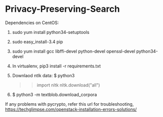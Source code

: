 # Privacy-Preserving-Search

Dependencies on CentOS: 

1. sudo yum install python34-setuptools

2. sudo easy_install-3.4 pip

3. sudo yum install gcc libffi-devel python-devel openssl-devel python34-devel

4. In virtualenv, 
    pip3 install -r requirements.txt

5. Downlaod ntlk data:
    $ python3
    >> import nltk
    >> nltk.download("all")

6. $ python3 -m textblob.download_corpora

If any problems with pycrypto, refer this url for troubleshooting,
   https://techglimpse.com/openstack-installation-errors-solutions/

